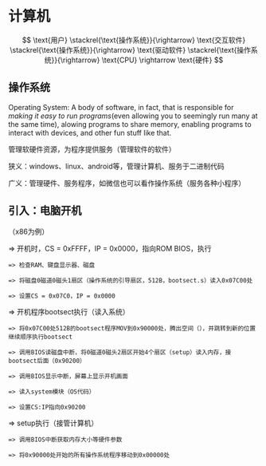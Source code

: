 # 计算机

$$
\text{用户} \stackrel{\text{操作系统}}{\rightarrow} \text{交互软件} \stackrel{\text{操作系统}}{\rightarrow}  \text{驱动软件} \stackrel{\text{操作系统}}{\rightarrow}  \text{CPU} \rightarrow \text{硬件}
$$

## 操作系统 

Operating System: A body of software, in fact, that is responsible for *making it easy to run programs*(even allowing you to seemingly run many at the same time), alowing programs to share memory, enabling programs to interact with devices, and other fun stuff like that. 

管理软硬件资源，为程序提供服务（管理软件的软件） 

狭义：windows、linux、android等，管理计算机、服务于二进制代码 

广义：管理硬件、服务程序，如微信也可以看作操作系统（服务各种小程序）

## 引入：电脑开机 

（x86为例） 

=> 开机时，CS = 0xFFFF，IP = 0x0000，指向ROM BIOS，执行 

    => 检查RAM、键盘显示器、磁盘 

    => 将磁盘0磁道0磁头1扇区（操作系统的引导扇区，512B，bootsect.s）读入0x07C00处 

    => 设置CS = 0x07C0，IP = 0x0000 

=> 开机程序bootsect执行（读入系统） 

    => 将0x07C00处512B的bootsect程序MOV到0x90000处，腾出空间（），并跳转到新的位置继续顺序执行bootsect 

    => 调用BIOS读磁盘中断，将0磁道0磁头2扇区开始4个扇区（setup）读入内存，接bootsect后面（0x90200）

    => 调用BIOS显示中断，屏幕上显示开机画面

    => 读入system模块（OS代码）

    => 设置CS:IP指向0x90200

=> setup执行（接管计算机） 

    => 调用BIOS中断获取内存大小等硬件参数

    => 将0x90000处开始的所有操作系统程序移动到0x00000处